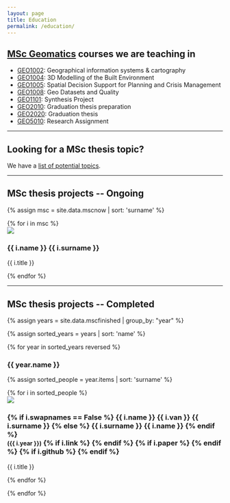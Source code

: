 ```yaml
---
layout: page
title: Education
permalink: /education/
---
```


<section id="courses"></section>

<h2><a href="http://www.geomatics.tudelft.nl">MSc Geomatics</a> courses we are teaching in</h2>

  * [GEO1002](http://www.studiegids.tudelft.nl/a101_displayCourse.do?course_id=38465): Geographical information systems & cartography
  * [GEO1004](http://www.studiegids.tudelft.nl/a101_displayCourse.do?course_id=38430): 3D Modelling of the Built Environment
  * [GEO1005](http://www.studiegids.tudelft.nl/a101_displayCourse.do?course_id=38431): Spatial Decision Support for Planning and Crisis Management
  * [GEO1008](http://www.studiegids.tudelft.nl/a101_displayCourse.do?course_id=42058): Geo Datasets and Quality
  * [GEO1101](http://studiegids.tudelft.nl/a101_displayCourse.do?course_id=42060): Synthesis Project
  * [GEO2010](http://www.studiegids.tudelft.nl/a101_displayCourse.do?course_id=42062): Graduation thesis preparation
  * [GEO2020](http://www.studiegids.tudelft.nl/a101_displayCourse.do?course_id=42061): Graduation thesis <a href="https://3d.bk.tudelft.nl/courses/geo2020/"><i class="fa fa-home"></i></a>
  * [GEO5010](http://studiegids.tudelft.nl/a101_displayCourse.do?course_id=42134): Research Assignment <a href="https://3d.bk.tudelft.nl/courses/geo5010/"><i class="fa fa-home"></i></a>

- - -

<section id="theses"></section>
<h2>Looking for a MSc thesis topic?</h2>

We have a [list of potential topics](msctopics).


- - - 

## MSc thesis projects -- Ongoing

{% assign msc = site.data.mscnow | sort: 'surname' %}

<div class="row">
{% for i in msc %}
  <div class="col-sm-4 col-md-3">
    <div class="thumbnail">
      <img src="{{ "/img/msc/" | append: i.image | prepend: site.baseurl }}"/>
      <div class="caption">
        <h3>{{ i.name }} {{ i.surname }}</h3>
        <p>{{ i.title }}</p>
      </div>
    </div>
  </div>
{% endfor %}
</div>

- - -

## MSc thesis projects -- Completed


{% assign years = site.data.mscfinished | group_by: "year" %}

{% assign sorted_years = years | sort: 'name' %}

{% for year in sorted_years reversed %}

<h3> {{ year.name }} </h3>

{% assign sorted_people = year.items | sort: 'surname' %}

<div class="row">
{% for i in sorted_people %}
  <div class="col-sm-4 col-md-3">
    <div class="thumbnail">
      <a href="{{ i.link }}"><img src="{{ "/img/msc/" | append: i.image | prepend: site.baseurl }}"/></a>
      <div class="caption">
        <h3>
        {% if i.swapnames == False %}
          {{ i.name }} {{ i.van }} {{ i.surname }}
        {% else %}
          {{ i.surname }} {{ i.name }}
        {% endif %}
          <br />
          <small>({{ i.year }})</small>
        {% if i.link %}
          <small><a href="{{ i.link }}"><i class="fa fa-book" title="thesis"></i></a></small>
        {% endif %}
        {% if i.paper %}
          <small><a href="{{ i.paper }}"><i class="fa fa-file-text" title="paper"></i></a></small>
        {% endif %}
        {% if i.github %}
          <small><a href="{{ i.github }}"><i class="fa fa-github" title="github"></i></a></small> 
        {% endif %}
        </h3>
        <p>{{ i.title }}</p>
      </div>
    </div>
  </div>
{% endfor %}
</div>

{% endfor %}



